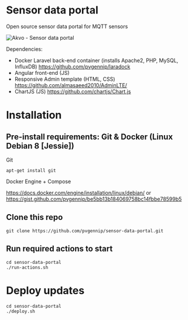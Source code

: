 # Sensor data portal
Open source sensor data portal for MQTT sensors 

![Akvo - Sensor data portal](https://github.com/pvgennip/sensor-data-portal/blob/master/Akvo%20-%20Sensor%20data%20portal.png)

Dependencies:
* Docker Laravel back-end container (installs Apache2, PHP, MySQL, InfluxDB) https://github.com/pvgennip/laradock
* Angular front-end (JS)
 * Responsive Admin template (HTML, CSS) https://github.com/almasaeed2010/AdminLTE/
 * ChartJS (JS) https://github.com/chartjs/Chart.js

# Installation
## Pre-install requirements: Git & Docker (Linux Debian 8 [Jessie])
Git
```
apt-get install git
```

Docker Engine + Compose

https://docs.docker.com/engine/installation/linux/debian/ or https://gist.github.com/pvgennip/be5bb13b184069758bc14fbbe78599b5



## Clone this repo
```
git clone https://github.com/pvgennip/sensor-data-portal.git
```

## Run required actions to start
```
cd sensor-data-portal
./run-actions.sh
```



# Deploy updates
```
cd sensor-data-portal
./deploy.sh
```

